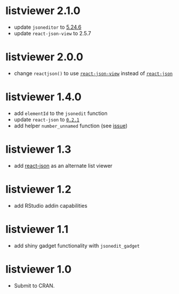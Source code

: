 # listviewer 2.1.0

* update `jsoneditor` to [5.24.6](https://github.com/josdejong/jsoneditor/releases/tag/v5.24.6)
* update `react-json-view` to 2.5.7

# listviewer 2.0.0

* change `reactjson()` to use [`react-json-view`](https://github.com/mac-s-g/react-json-view) instead of [`react-json`](https://github.com/arqex/react-json)

# listviewer 1.4.0

* add `elementId` to the `jsonedit` function
* update `react-json` to [`0.2.1`](https://github.com/arqex/react-json/releases/tag/0.2.1)
* add helper `number_unnamed` function (see [issue](https://github.com/timelyportfolio/listviewer/issues/18))

# listviewer 1.3

* add [react-json](https://github.com/arqex/react-json) as an alternate list viewer

# listviewer 1.2

* add RStudio addin capabilities

# listviewer 1.1

* add shiny gadget functionality with `jsonedit_gadget`

# listviewer 1.0

* Submit to CRAN.



